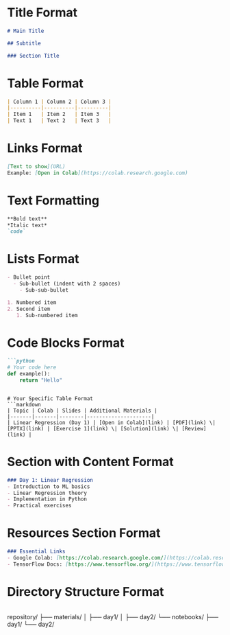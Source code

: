 # Title Format
```markdown
# Main Title

## Subtitle

### Section Title
```

# Table Format
```markdown
| Column 1 | Column 2 | Column 3 |
|----------|----------|----------|
| Item 1   | Item 2   | Item 3   |
| Text 1   | Text 2   | Text 3   |
```

# Links Format
```markdown
[Text to show](URL)
Example: [Open in Colab](https://colab.research.google.com)
```

# Text Formatting
```markdown
**Bold text**
*Italic text*
`code`
```

# Lists Format
```markdown
- Bullet point
  - Sub-bullet (indent with 2 spaces)
    - Sub-sub-bullet

1. Numbered item
2. Second item
   1. Sub-numbered item
```

# Code Blocks Format
```markdown
```python
# Your code here
def example():
    return "Hello"
```
```

# Your Specific Table Format
```markdown
| Topic | Colab | Slides | Additional Materials |
|-------|-------|--------|---------------------|
| Linear Regression (Day 1) | [Open in Colab](link) | [PDF](link) \| [PPTX](link) | [Exercise 1](link) \| [Solution](link) \| [Review](link) |
```

# Section with Content Format
```markdown
### Day 1: Linear Regression
- Introduction to ML basics
- Linear Regression theory
- Implementation in Python
- Practical exercises
```

# Resources Section Format
```markdown
### Essential Links
- Google Colab: [https://colab.research.google.com/](https://colab.research.google.com/)
- TensorFlow Docs: [https://www.tensorflow.org/](https://www.tensorflow.org/)
```

# Directory Structure Format
```markdown
```
repository/
├── materials/
│   ├── day1/
│   ├── day2/
└── notebooks/
    ├── day1/
    └── day2/
```
```
